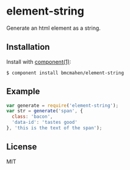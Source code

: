
# element-string

  Generate an html element as a string.

## Installation

  Install with [component(1)](http://component.io):

    $ component install bmcmahen/element-string

## Example

```javascript
var generate = require('element-string');
var str = generate('span', {
  class: 'bacon',
  'data-id': 'tastes good'
}, 'this is the text of the span');
```


## License

  MIT

